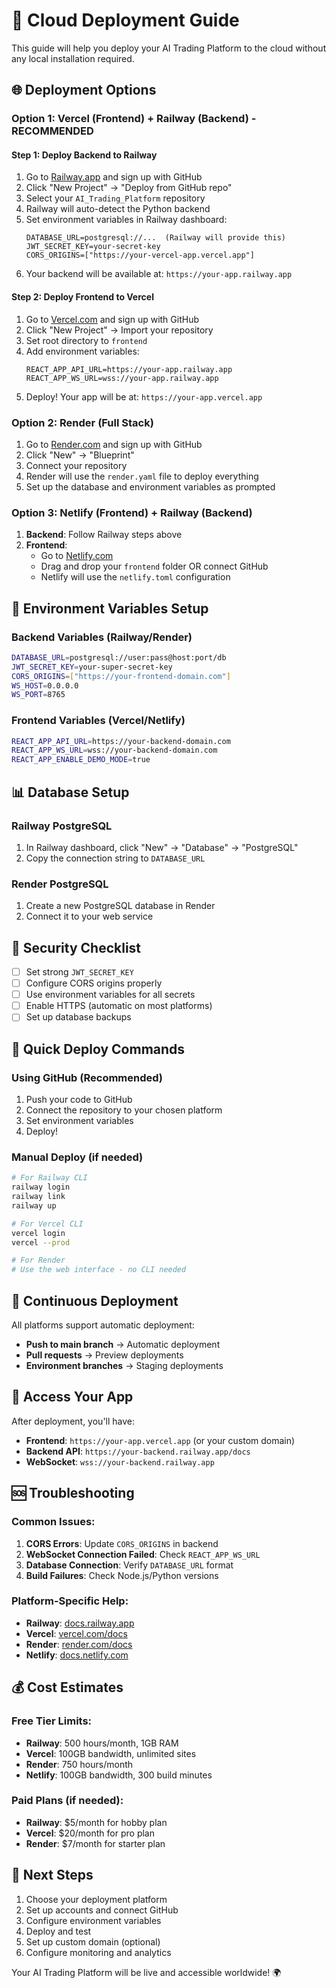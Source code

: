 # 🚀 Cloud Deployment Guide

This guide will help you deploy your AI Trading Platform to the cloud without any local installation required.

## 🌐 Deployment Options

### Option 1: Vercel (Frontend) + Railway (Backend) - **RECOMMENDED**

#### **Step 1: Deploy Backend to Railway**
1. Go to [Railway.app](https://railway.app) and sign up with GitHub
2. Click "New Project" → "Deploy from GitHub repo"
3. Select your `AI_Trading_Platform` repository
4. Railway will auto-detect the Python backend
5. Set environment variables in Railway dashboard:
   ```
   DATABASE_URL=postgresql://...  (Railway will provide this)
   JWT_SECRET_KEY=your-secret-key
   CORS_ORIGINS=["https://your-vercel-app.vercel.app"]
   ```
6. Your backend will be available at: `https://your-app.railway.app`

#### **Step 2: Deploy Frontend to Vercel**
1. Go to [Vercel.com](https://vercel.com) and sign up with GitHub
2. Click "New Project" → Import your repository
3. Set root directory to `frontend`
4. Add environment variables:
   ```
   REACT_APP_API_URL=https://your-app.railway.app
   REACT_APP_WS_URL=wss://your-app.railway.app
   ```
5. Deploy! Your app will be at: `https://your-app.vercel.app`

### Option 2: Render (Full Stack)

1. Go to [Render.com](https://render.com) and sign up with GitHub
2. Click "New" → "Blueprint"
3. Connect your repository
4. Render will use the `render.yaml` file to deploy everything
5. Set up the database and environment variables as prompted

### Option 3: Netlify (Frontend) + Railway (Backend)

1. **Backend**: Follow Railway steps above
2. **Frontend**: 
   - Go to [Netlify.com](https://netlify.com)
   - Drag and drop your `frontend` folder OR connect GitHub
   - Netlify will use the `netlify.toml` configuration

## 🔧 Environment Variables Setup

### Backend Variables (Railway/Render)
```bash
DATABASE_URL=postgresql://user:pass@host:port/db
JWT_SECRET_KEY=your-super-secret-key
CORS_ORIGINS=["https://your-frontend-domain.com"]
WS_HOST=0.0.0.0
WS_PORT=8765
```

### Frontend Variables (Vercel/Netlify)
```bash
REACT_APP_API_URL=https://your-backend-domain.com
REACT_APP_WS_URL=wss://your-backend-domain.com
REACT_APP_ENABLE_DEMO_MODE=true
```

## 📊 Database Setup

### Railway PostgreSQL
1. In Railway dashboard, click "New" → "Database" → "PostgreSQL"
2. Copy the connection string to `DATABASE_URL`

### Render PostgreSQL
1. Create a new PostgreSQL database in Render
2. Connect it to your web service

## 🔐 Security Checklist

- [ ] Set strong `JWT_SECRET_KEY`
- [ ] Configure CORS origins properly
- [ ] Use environment variables for all secrets
- [ ] Enable HTTPS (automatic on most platforms)
- [ ] Set up database backups

## 🚀 Quick Deploy Commands

### Using GitHub (Recommended)
1. Push your code to GitHub
2. Connect the repository to your chosen platform
3. Set environment variables
4. Deploy!

### Manual Deploy (if needed)
```bash
# For Railway CLI
railway login
railway link
railway up

# For Vercel CLI
vercel login
vercel --prod

# For Render
# Use the web interface - no CLI needed
```

## 🔄 Continuous Deployment

All platforms support automatic deployment:
- **Push to main branch** → Automatic deployment
- **Pull requests** → Preview deployments
- **Environment branches** → Staging deployments

## 📱 Access Your App

After deployment, you'll have:
- **Frontend**: `https://your-app.vercel.app` (or your custom domain)
- **Backend API**: `https://your-backend.railway.app/docs`
- **WebSocket**: `wss://your-backend.railway.app`

## 🆘 Troubleshooting

### Common Issues:
1. **CORS Errors**: Update `CORS_ORIGINS` in backend
2. **WebSocket Connection Failed**: Check `REACT_APP_WS_URL`
3. **Database Connection**: Verify `DATABASE_URL` format
4. **Build Failures**: Check Node.js/Python versions

### Platform-Specific Help:
- **Railway**: [docs.railway.app](https://docs.railway.app)
- **Vercel**: [vercel.com/docs](https://vercel.com/docs)
- **Render**: [render.com/docs](https://render.com/docs)
- **Netlify**: [docs.netlify.com](https://docs.netlify.com)

## 💰 Cost Estimates

### Free Tier Limits:
- **Railway**: 500 hours/month, 1GB RAM
- **Vercel**: 100GB bandwidth, unlimited sites
- **Render**: 750 hours/month
- **Netlify**: 100GB bandwidth, 300 build minutes

### Paid Plans (if needed):
- **Railway**: $5/month for hobby plan
- **Vercel**: $20/month for pro plan
- **Render**: $7/month for starter plan

## 🎯 Next Steps

1. Choose your deployment platform
2. Set up accounts and connect GitHub
3. Configure environment variables
4. Deploy and test
5. Set up custom domain (optional)
6. Configure monitoring and analytics

Your AI Trading Platform will be live and accessible worldwide! 🌍